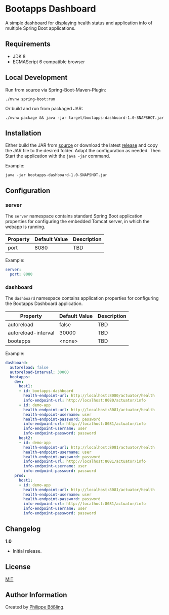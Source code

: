 # Bootapps Dashboard

A simple dashboard for displaying health status and application info of multiple Spring Boot applications.

## Requirements

- JDK 8
- ECMAScript 6 compatible browser

## Local Development

Run from source via Spring-Boot-Maven-Plugin:

```
./mvnw spring-boot:run
```

Or build and run from packaged JAR:

```
./mvnw package && java -jar target/bootapps-dashboard-1.0-SNAPSHOT.jar
```


## Installation

Either build the JAR from [source](https://github.com/pboessling/bootapps-dashboard/releases) or download the latest 
[release](https://github.com/pboessling/bootapps-dashboard/releases) and copy the JAR file to the desired folder.
Adapt the configuration as needed. Then Start the application with the `java -jar` command. 

Example:
```
java -jar bootapps-dashboard-1.0-SNAPSHOT.jar
```

## Configuration

### server

The `server` namespace contains standard Spring Boot application properties for configuring the embedded Tomcat server, 
in which the webapp is running.

| Property  | Default Value | Description |
| ------------- | ------------- | ------------- |
| port  | 8080  | TBD |

Example:
```yaml
server:
  port: 8080
```

### dashboard

The `dashboard` namespace contains application properties for configuring the Bootapps Dashboard application.

| Property  | Default Value | Description |
| ------------- | ------------- | ------------- |
| autoreload | false | TBD |
| autoreload-interval | 30000 | TBD |
| bootapps | \<none\> | TBD |

Example:
```yaml
dashboard:
  autoreload: false
  autoreload-interval: 30000
  bootapps:
    dev:
      host1:
      - id: bootapps-dashboard
        health-endpoint-url: http://localhost:8080/actuator/health
        info-endpoint-url: http://localhost:8080/actuator/info
      - id: demo-app
        health-endpoint-url: http://localhost:8081/actuator/health
        health-endpoint-username: user
        health-endpoint-password: password
        info-endpoint-url: http://localhost:8081/actuator/info
        info-endpoint-username: user
        info-endpoint-password: password
      host2:
      - id: demo-app
        health-endpoint-url: http://localhost:8081/actuator/health
        health-endpoint-username: user
        health-endpoint-password: password
        info-endpoint-url: http://localhost:8081/actuator/info
        info-endpoint-username: user
        info-endpoint-password: password
    prod:
      host1:
      - id: demo-app
        health-endpoint-url: http://localhost:8081/actuator/health
        health-endpoint-username: user
        health-endpoint-password: password
        info-endpoint-url: http://localhost:8081/actuator/info
        info-endpoint-username: user
        info-endpoint-password: password
```

## Changelog

**1.0**

* Initial release.

## License

[MIT](LICENSE)

## Author Information

Created by [Philippe Bößling](https://www.gihub.com/pboessling).